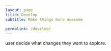 ```yaml
---
layout: page
title: Develop
subtitle: Make things more awesome

permalink: /develop/
---
```


 user decide what changes they want to explore.

